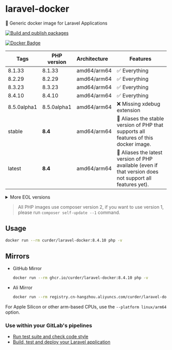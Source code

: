 # laravel-docker

🐳 Generic docker image for Laravel Applications

[![Build and publish packages](https://github.com/curder/laravel-docker/actions/workflows/packages.yml/badge.svg?branch=master)](https://github.com/curder/laravel-docker/actions/workflows/packages.yml)

[![Docker Badge](https://img.shields.io/docker/pulls/curder/laravel-docker)](https://hub.docker.com/r/curder/laravel-docker/)

| Tags        | PHP version | Architecture | Features                                                                                                 |
|-------------|-------------|:-------------|----------------------------------------------------------------------------------------------------------|
| 8.1.33      | 8.1.33      | amd64/arm64  | ✅ Everything                                                                                             |
| 8.2.29      | 8.2.29      | amd64/arm64  | ✅ Everything                                                                                             |
| 8.3.23      | 8.3.23      | amd64/arm64  | ✅ Everything                                                                                             |
| 8.4.10      | 8.4.10      | amd64/arm64  | ✅ Everything                                                                                             |
| 8.5.0alpha1 | 8.5.0alpha1 | amd64/arm64  | ❌ Missing xdebug extension                                                                               |
| stable      | **8.4**     | amd64/arm64  | 🔗 Aliases the stable version of PHP that supports all features of this docker image.                    |
| latest      | **8.4**     | amd64/arm64  | 🔗 Aliases the latest version of PHP available (even if that version does not support all features yet). |

<details>
<summary>More EOL versions</summary>

| Tags   | PHP version | Architecture | Features     |
|--------|-------------|:-------------|--------------|
| 5.6.40 | 5.6.40      | amd64        | ✅ Everything |
| 7.0.33 | 7.0.33      | amd64        | ✅ Everything |
| 7.1.33 | 7.1.33      | amd64/arm64  | ✅ Everything |
| 7.2.34 | 7.2.34      | amd64/arm64  | ✅ Everything |
| 7.3.33 | 7.3.33      | amd64/arm64  | ✅ Everything |
| 7.4.33 | 7.4.33      | amd64/arm64  | ✅ Everything |
| 8.0.30 | 8.0.30      | amd64/arm64  | ✅ Everything |

</details>

> All PHP images use composer version 2, if you want to use version 1, please run `composer self-update --1` command.

## Usage

```bash
docker run --rm curder/laravel-docker:8.4.10 php -v
```

## Mirrors

- GitHub Mirror

    ```bash
    docker run --rm ghcr.io/curder/laravel-docker:8.4.10 php -v
    ```

- Ali Mirror

    ```bash
    docker run --rm registry.cn-hangzhou.aliyuncs.com/curder/laravel-docker:8.4.10 php -v
    ```

For Apple Silicon or other arm-based CPUs, use the `--platform linux/arm64` option.

### Use within your GitLab's pipelines

- [Run test suite and check code style](http://lorisleiva.com/using-gitlabs-pipeline-with-laravel/)
- [Build, test and deploy your Laravel application](http://lorisleiva.com/laravel-deployment-using-gitlab-pipelines/)
